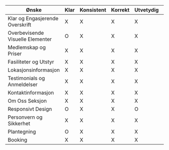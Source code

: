 | Ønske                           | Klar  | Konsistent | Korrekt | Utvetydig | Målbart | Verifiserbart |
|---------------------------------|-------|------------|---------|---------|-----------|-----------------|
| Klar og Engasjerende Overskrift | X     | X          | X       | X       | O         | X     |
| Overbevisende Visuelle Elementer| O     | X          | X       | X       | O         | O   |
| Medlemskap og Priser            | X     | X          | X       | X       | X         | X       |
| Fasiliteter og Utstyr           | X     | X          | X       | X       | X         | X       |
| Lokasjonsinformasjon            | X     | X          | X       | X       | X         | X       |
| Testimonials og Anmeldelser     | X     | X          | X           | X       | X         | X       |
| Kontaktinformasjon              | X     | X          | X           | X       | X         | X       |
| Om Oss Seksjon                  | X     | X          | X           | X       | X         | X       |
| Responsivt Design               | O     | X          | X           | O       | X         | X       |
| Personvern og Sikkerhet         | X     | X          | X           | X       | X         | X       |
| Plantegning                     | O     | X          | X           | X       | X         | X       |
| Booking                         | X     | X          | X           | X       | X         | X       |
 